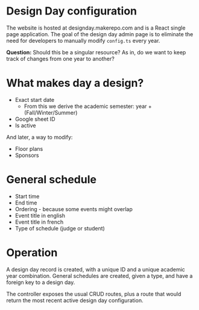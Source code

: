 # Design Day configuration

The website is hosted at designday.makerepo.com and is a React single page
application. The goal of the design day admin page is to eliminate the need for
developers to manually modify `config.ts` every year.

**Question:** Should this be a singular resource? As in, do we want to keep
track of changes from one year to another?

# What makes day a design?

- Exact start date
  - From this we derive the academic semester: year + (Fall/Winter/Summer)
- Google sheet ID
- Is active

And later, a way to modify:

- Floor plans
- Sponsors

# General schedule

- Start time
- End time
- Ordering - because some events might overlap
- Event title in english
- Event title in french
- Type of schedule (judge or student)

# Operation

A design day record is created, with a unique ID and a unique academic year
combination. General schedules are created, given a type, and have a foreign key
to a design day.

The controller exposes the usual CRUD routes, plus a route that would return the
most recent active design day configuration.
